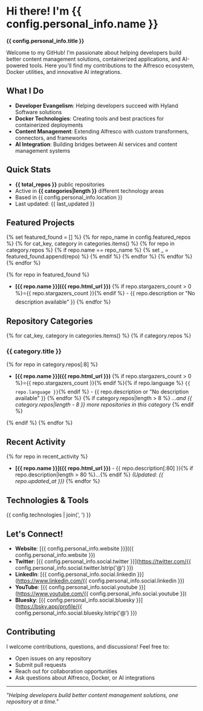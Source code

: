 # Hi there! I'm {{ config.personal_info.name }}

**{{ config.personal_info.title }}**

Welcome to my GitHub! I'm passionate about helping developers build better content management solutions, containerized applications, and AI-powered tools. Here you'll find my contributions to the Alfresco ecosystem, Docker utilities, and innovative AI integrations.

## What I Do

- **Developer Evangelism**: Helping developers succeed with Hyland Software solutions
- **Docker Technologies**: Creating tools and best practices for containerized deployments
- **Content Management**: Extending Alfresco with custom transformers, connectors, and frameworks
- **AI Integration**: Building bridges between AI services and content management systems

## Quick Stats

- **{{ total_repos }}** public repositories
- Active in **{{ categories|length }}** different technology areas
- Based in {{ config.personal_info.location }}
- Last updated: {{ last_updated }}

## Featured Projects

{% set featured_found = [] %}
{% for repo_name in config.featured_repos %}
  {% for cat_key, category in categories.items() %}
    {% for repo in category.repos %}
      {% if repo.name == repo_name %}
        {% set _ = featured_found.append(repo) %}
      {% endif %}
    {% endfor %}
  {% endfor %}
{% endfor %}

{% for repo in featured_found %}
- **[{{ repo.name }}]({{ repo.html_url }})** {% if repo.stargazers_count > 0 %}⭐{{ repo.stargazers_count }}{% endif %} - {{ repo.description or "No description available" }}
{% endfor %}

## Repository Categories

{% for cat_key, category in categories.items() %}
{% if category.repos %}
### {{ category.title }}

{% for repo in category.repos[:8] %}
- **[{{ repo.name }}]({{ repo.html_url }})** {% if repo.stargazers_count > 0 %}⭐{{ repo.stargazers_count }}{% endif %}{% if repo.language %} `{{ repo.language }}`{% endif %} - {{ repo.description or "No description available" }}
{% endfor %}
{% if category.repos|length > 8 %}
*...and {{ category.repos|length - 8 }} more repositories in this category*
{% endif %}

{% endif %}
{% endfor %}

## Recent Activity

{% for repo in recent_activity %}
- **[{{ repo.name }}]({{ repo.html_url }})** - {{ repo.description[:80] }}{% if repo.description|length > 80 %}...{% endif %} *(Updated: {{ repo.updated_at }})*
{% endfor %}

## Technologies & Tools

{{ config.technologies | join(', ') }}

## Let's Connect!

- **Website**: [{{ config.personal_info.website }}]({{ config.personal_info.website }})
- **Twitter**: [{{ config.personal_info.social.twitter }}](https://twitter.com/{{ config.personal_info.social.twitter.lstrip('@') }})
- **LinkedIn**: [{{ config.personal_info.social.linkedin }}](https://www.linkedin.com/{{ config.personal_info.social.linkedin }})
- **YouTube**: [{{ config.personal_info.social.youtube }}](https://www.youtube.com/{{ config.personal_info.social.youtube }})
- **Bluesky**: [{{ config.personal_info.social.bluesky }}](https://bsky.app/profile/{{ config.personal_info.social.bluesky.lstrip('@') }})

## Contributing

I welcome contributions, questions, and discussions! Feel free to:
- Open issues on any repository
- Submit pull requests
- Reach out for collaboration opportunities
- Ask questions about Alfresco, Docker, or AI integrations

---

*"Helping developers build better content management solutions, one repository at a time."*

<!-- This README is automatically updated by GitHub Actions -->